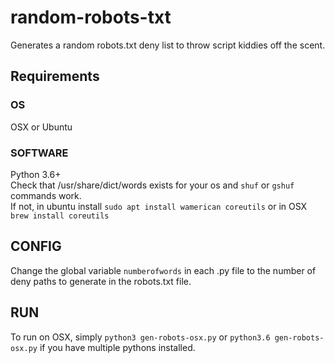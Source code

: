 # random-robots-txt
Generates a random robots.txt deny list to throw script kiddies off the scent.

## Requirements   
### OS   
OSX or Ubuntu   
### SOFTWARE   
Python 3.6+   
Check that /usr/share/dict/words exists for your os and `shuf` or `gshuf` commands work.   
If not, in ubuntu install `sudo apt install wamerican coreutils` or in OSX `brew install coreutils`

## CONFIG   
Change the global variable `numberofwords` in each .py file to the number of deny paths to generate in the robots.txt file.

## RUN   
To run on OSX, simply `python3 gen-robots-osx.py` or `python3.6 gen-robots-osx.py` if you have multiple pythons installed.

